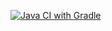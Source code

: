 [![Java CI with Gradle](https://github.com/Ka2sik/AutomationHW2/actions/workflows/gradle.yml/badge.svg)](https://github.com/Ka2sik/AutomationHW2/actions/workflows/gradle.yml)
